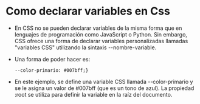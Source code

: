 # Como declarar variables en Css

- En CSS no se pueden declarar variables de la misma forma que en lenguajes de programación como JavaScript o Python. Sin embargo, CSS ofrece una forma de declarar variables personalizadas llamadas "variables CSS" utilizando la sintaxis --nombre-variable.
- Una forma de poder hacer es:

  ```:root {
  --color-primario: #007bff;}

- En este ejemplo, se define una variable CSS llamada --color-primario y se le asigna un valor de #007bff (que es un tono de azul). La propiedad :root se utiliza para definir la variable en la raíz del documento.
